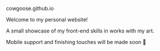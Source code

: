 cowgoose.github.io

Welcome to my personal website!

A small showcase of my front-end skills in works with my art. 

Mobile support and finishing touches will be made soon :pray:
